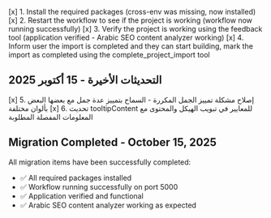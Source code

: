 [x] 1. Install the required packages (cross-env was missing, now installed)
[x] 2. Restart the workflow to see if the project is working (workflow now running successfully)
[x] 3. Verify the project is working using the feedback tool (application verified - Arabic SEO content analyzer working)
[x] 4. Inform user the import is completed and they can start building, mark the import as completed using the complete_project_import tool

## التحديثات الأخيرة - 15 أكتوبر 2025

[x] 5. إصلاح مشكلة تمييز الجمل المكررة - السماح بتمييز عدة جمل مع بعضها البعض بألوان مختلفة
[x] 6. تحديث tooltipContent للمعايير في تبويب الهيكل والمحتوى مع المعلومات المفصلة المطلوبة

## Migration Completed - October 15, 2025

All migration items have been successfully completed:
- ✅ All required packages installed
- ✅ Workflow running successfully on port 5000
- ✅ Application verified and functional
- ✅ Arabic SEO content analyzer working as expected